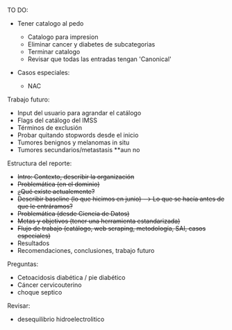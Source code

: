 TO DO:

- Tener catalogo al pedo
    - Catalogo para impresion
    - Eliminar cancer y diabetes de subcategorias
    - Terminar catalogo
    - Revisar que todas las entradas tengan 'Canonical'

- Casos especiales:
   * NAC

Trabajo futuro:

  * Input del usuario para agrandar el catálogo
  * Flags del catálogo del IMSS
  * Términos de exclusión
  * Probar quitando stopwords desde el inicio
  * Tumores benignos y melanomas in situ
  * Tumores secundarios/metastasis **aun no


Estructura del reporte:

- ~~Intro: Contexto, describir la organización~~
- ~~Problemática (en el dominio)~~
- ~~¿Qué existe actualemente?~~
- ~~Describir baseline (lo que hicimos en junio) --> Lo que se hacía antes de que le entráramos?~~
- ~~Problemática (desde Ciencia de Datos)~~
- ~~Metas y objetivos (tener una herramienta estandarizada)~~
- ~~Flujo de trabajo (catálogo, web scraping, metodología, SAI, casos especiales)~~
- Resultados
- Recomendaciones, conclusiones, trabajo futuro


Preguntas:

- Cetoacidosis diabética / pie diabético
- Cáncer cervicouterino
- choque septico


Revisar: 

- desequilibrio hidroelectrolitico

